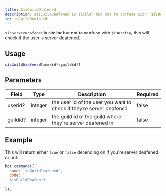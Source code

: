 ```yaml
---
title: $isGuildDeafened 
description: $isGuildDeafened is similar but not to confuse with `$isDeafen`, this will check if the user is server deafened.
id: isGuildDeafened
---
```


`$isServerDeafened` is similar but not to confuse with `$isDeafen`, this will check if the user is server deafened.

## Usage

```php
$isGuildDeafened[userid?;guildid?]
```

## Parameters 


| Field    | Type    | Description                                                          | Required |
| -------- | ------- | -------------------------------------------------------------------- | -------- |
| userid?  | integer | the user id of the user you want to check if they're server deafened | false       |
| guildid? | integer | the guild id of the guild where they're server deafened in           | false       |


## Example

This will return either `true` or `false` depending on if you're server deafened or not:

```javascript
bot.command({
  name: 'isGuildDeafened',
  code: `
  $isGuildDeafened
  `
});
```
